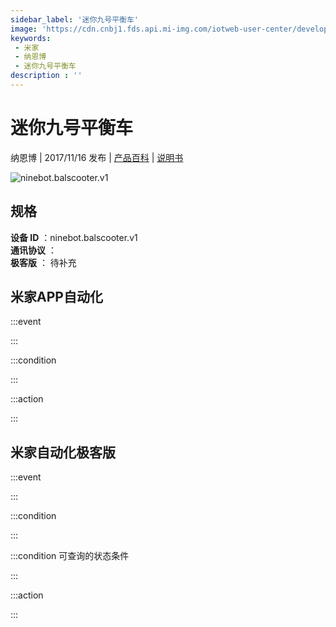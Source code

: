 ```yaml
---
sidebar_label: '迷你九号平衡车'
image: 'https://cdn.cnbj1.fds.api.mi-img.com/iotweb-user-center/developer_1678870888427SII2yfJL.png?GalaxyAccessKeyId=AKVGLQWBOVIRQ3XLEW&Expires=9223372036854775807&Signature=OD61P3y3UsaokllZsPBuJcY3OEs='
keywords: 
 - 米家
 - 纳恩博
 - 迷你九号平衡车
description : ''
---
```

# 迷你九号平衡车

纳恩博 | 2017/11/16 发布 | [产品百科](https://home.mi.com/webapp/content/baike/product/index.html?model=ninebot.balscooter.v1/) | [说明书](https://home.mi.com/views/introduction.html?model=ninebot.balscooter.v1&region=cn)

![ninebot.balscooter.v1](https://cdn.cnbj1.fds.api.mi-img.com/iotweb-user-center/developer_1678870888427SII2yfJL.png?GalaxyAccessKeyId=AKVGLQWBOVIRQ3XLEW&Expires=9223372036854775807&Signature=OD61P3y3UsaokllZsPBuJcY3OEs=)

## 规格  
> 
**设备 ID** ：ninebot.balscooter.v1  
**通讯协议** ：  
**极客版**  ： 待补充 


## 米家APP自动化  

:::event  

:::

:::condition  

:::

:::action   

:::

## 米家自动化极客版  

:::event  

:::

:::condition  

:::

:::condition 可查询的状态条件  

:::

:::action  

:::

        
